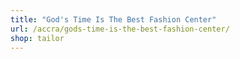 ```yaml
---
title: "God's Time Is The Best Fashion Center"
url: /accra/gods-time-is-the-best-fashion-center/
shop: tailor
---
```

